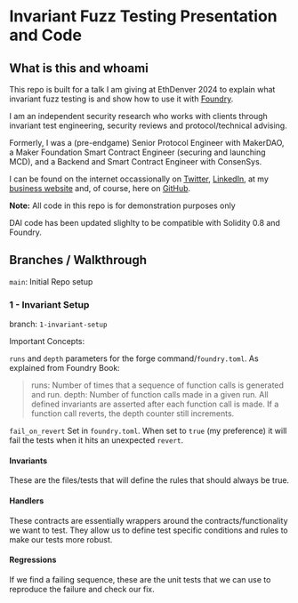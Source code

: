 # Invariant Fuzz Testing Presentation and Code

## What is this and whoami

This repo is built for a talk I am giving at EthDenver 2024 to explain what invariant fuzz testing is and show how to use it with [Foundry](https://book.getfoundry.sh/forge/invariant-testing).

I am an independent security research who works with clients through invariant test engineering, security reviews and protocol/technical advising.

Formerly, I was a (pre-endgame) Senior Protocol Engineer with MakerDAO, a Maker Foundation Smart Contract Engineer (securing and launching MCD), and a Backend and Smart Contract Engineer with ConsenSys.

I can be found on the internet occassionally on [Twitter](https://twitter.com/iamchrissmith), [LinkedIn](https://www.linkedin.com/in/iamchrisryansmith/), at my [business website](https://lefthandcypher.com/) and, of course, here on [GitHub](https://github.com/iamchrissmith).

**Note:** All code in this repo is for demonstration purposes only

DAI code has been updated slighlty to be compatible with Solidity 0.8 and Foundry.

## Branches / Walkthrough

`main`: Initial Repo setup

### 1 - Invariant Setup

branch: `1-invariant-setup`

Important Concepts:

`runs` and `depth` parameters for the forge command/`foundry.toml`. As explained from Foundry Book:
> runs: Number of times that a sequence of function calls is generated and run.
> depth: Number of function calls made in a given run. All defined invariants are asserted after each function call is made. If a function call reverts, the depth counter still increments.

`fail_on_revert`
Set in `foundry.toml`. When set to `true` (my preference) it will fail the tests when it hits an unexpected `revert`.

#### Invariants

These are the files/tests that will define the rules that should always be true.

#### Handlers

These contracts are essentially wrappers around the contracts/functionality we want to test.  They allow us to define test specific conditions and rules to make our tests more robust.

#### Regressions

If we find a failing sequence, these are the unit tests that we can use to reproduce the failure and check our fix.
